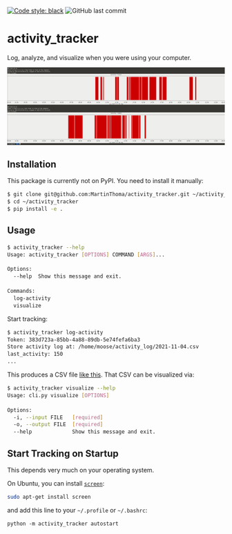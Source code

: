 [![Code style: black](https://img.shields.io/badge/code%20style-black-000000.svg)](https://github.com/psf/black)
![GitHub last commit](https://img.shields.io/github/last-commit/MartinThoma/activity_tracker)

# activity_tracker

Log, analyze, and visualize when you were using your computer.

![Show daily activity directly in the console](docs/activity-graph.png)

## Installation

This package is currently not on PyPI. You need to install it manually:

```bash
$ git clone git@github.com:MartinThoma/activity_tracker.git ~/activity_tracker
$ cd ~/activity_tracker
$ pip install -e .
```


## Usage

```bash
$ activity_tracker --help
Usage: activity_tracker [OPTIONS] COMMAND [ARGS]...

Options:
  --help  Show this message and exit.

Commands:
  log-activity
  visualize
```

Start tracking:

```bash
$ activity_tracker log-activity
Token: 383d723a-85bb-4a88-89db-5e74fefa6ba3
Store activity log at: /home/moose/activity_log/2021-11-04.csv
last_activity: 150
...
```

This produces a CSV file [like this](https://gist.github.com/MartinThoma/d8dbccb795016bc5c1090b8f48c1ed0d). That CSV can be visualized via:

```bash
$ activity_tracker visualize --help
Usage: cli.py visualize [OPTIONS]

Options:
  -i, --input FILE   [required]
  -o, --output FILE  [required]
  --help             Show this message and exit.
```

## Start Tracking on Startup

This depends very much on your operating system.

On Ubuntu, you can install [`screen`](https://www.gnu.org/software/screen/manual/screen.html):

```bash
sudo apt-get install screen
```

and add this line to your `~/.profile` or `~/.bashrc`:

```
python -m activity_tracker autostart
```
